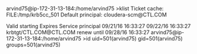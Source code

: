 <p>arvind75@ip-172-31-13-184:/home/arvind75 >klist
Ticket cache: FILE:/tmp/krb5cc_501
Default principal: cloudera-scm@CTL.COM</p>

<p>Valid starting     Expires            Service principal
09/21/16 16:33:27  09/22/16 16:33:27  krbtgt/CTL.COM@CTL.COM
        renew until 09/28/16 16:33:27
arvind75@ip-172-31-13-184:/home/arvind75 >id
uid=501(arvind75) gid=501(arvind75) groups=501(arvind75)</p>

